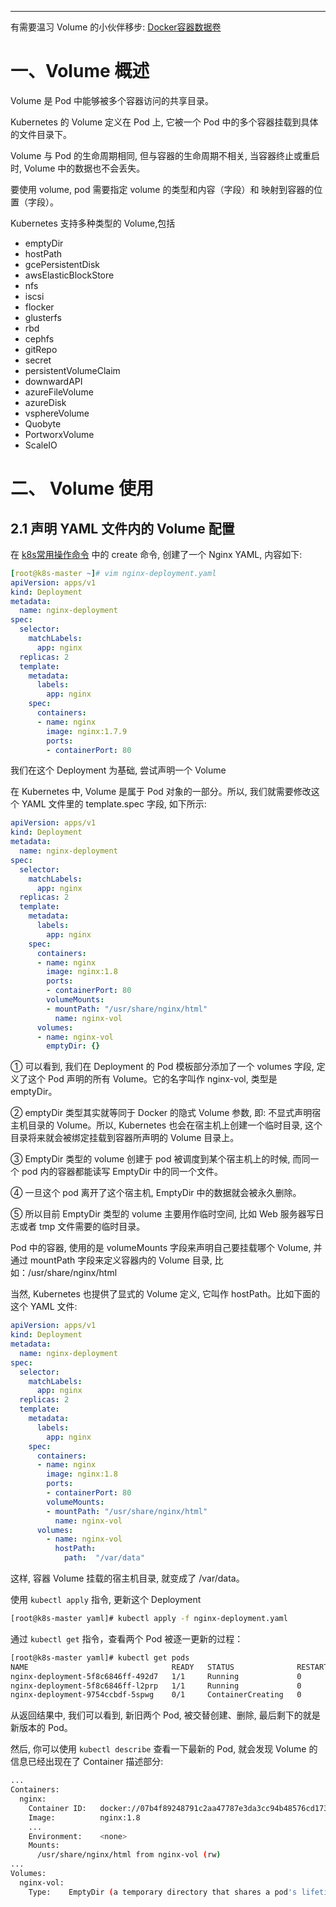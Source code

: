 



---
有需要温习 Volume 的小伙伴移步: [Docker容器数据卷](../docker/Docker容器数据卷.md)


# 一、Volume 概述
Volume 是 Pod 中能够被多个容器访问的共享目录。

Kubernetes 的 Volume 定义在 Pod 上, 它被一个 Pod 中的多个容器挂载到具体的文件目录下。

Volume 与 Pod 的生命周期相同, 但与容器的生命周期不相关, 当容器终止或重启时, Volume 中的数据也不会丢失。

要使用 volume, pod 需要指定 volume 的类型和内容（字段）和 映射到容器的位置（字段）。

Kubernetes 支持多种类型的 Volume,包括
 - emptyDir
 - hostPath
 - gcePersistentDisk
 - awsElasticBlockStore 
 - nfs
 - iscsi
 - flocker
 - glusterfs
 - rbd
 - cephfs
 - gitRepo
 - secret
 - persistentVolumeClaim
 - downwardAPI
 - azureFileVolume
 - azureDisk
 - vsphereVolume
 - Quobyte
 - PortworxVolume
 - ScaleIO
 
 
# 二、 Volume 使用
## 2.1 声明 YAML 文件内的 Volume 配置
在 [k8s常用操作命令](k8s常用操作命令.md) 中的 create 命令, 创建了一个 Nginx YAML, 内容如下:
```yaml
[root@k8s-master ~]# vim nginx-deployment.yaml
apiVersion: apps/v1
kind: Deployment
metadata:
  name: nginx-deployment
spec:
  selector:
    matchLabels:
      app: nginx
  replicas: 2
  template:
    metadata:
      labels:
        app: nginx
    spec:
      containers:
      - name: nginx
        image: nginx:1.7.9
        ports:
        - containerPort: 80
```

我们在这个 Deployment 为基础, 尝试声明一个 Volume

在 Kubernetes 中, Volume 是属于 Pod 对象的一部分。所以, 我们就需要修改这个 YAML 文件里的 template.spec 字段, 如下所示:
```yaml
apiVersion: apps/v1
kind: Deployment
metadata:
  name: nginx-deployment
spec:
  selector:
    matchLabels:
      app: nginx
  replicas: 2
  template:
    metadata:
      labels:
        app: nginx
    spec:
      containers:
      - name: nginx
        image: nginx:1.8
        ports:
        - containerPort: 80
        volumeMounts:
        - mountPath: "/usr/share/nginx/html"
          name: nginx-vol
      volumes:
      - name: nginx-vol
        emptyDir: {}
```

① 可以看到, 我们在 Deployment 的 Pod 模板部分添加了一个 volumes 字段, 定义了这个 Pod 声明的所有 Volume。它的名字叫作 nginx-vol, 类型是 emptyDir。

② emptyDir 类型其实就等同于 Docker 的隐式 Volume 参数, 即: 不显式声明宿主机目录的 Volume。所以, Kubernetes 也会在宿主机上创建一个临时目录, 这个目录将来就会被绑定挂载到容器所声明的 Volume 目录上。

③ EmptyDir 类型的 volume 创建于 pod 被调度到某个宿主机上的时候, 而同一个 pod 内的容器都能读写 EmptyDir 中的同一个文件。

④ 一旦这个 pod 离开了这个宿主机, EmptyDir 中的数据就会被永久删除。

⑤ 所以目前 EmptyDir 类型的 volume 主要用作临时空间, 比如 Web 服务器写日志或者 tmp 文件需要的临时目录。

Pod 中的容器, 使用的是 volumeMounts 字段来声明自己要挂载哪个 Volume, 并通过 mountPath 字段来定义容器内的 Volume 目录, 比如：/usr/share/nginx/html

当然, Kubernetes 也提供了显式的 Volume 定义, 它叫作 hostPath。比如下面的这个 YAML 文件:
```yaml
apiVersion: apps/v1
kind: Deployment
metadata:
  name: nginx-deployment
spec:
  selector:
    matchLabels:
      app: nginx
  replicas: 2
  template:
    metadata:
      labels:
        app: nginx
    spec:
      containers:
      - name: nginx
        image: nginx:1.8
        ports:
        - containerPort: 80
        volumeMounts:
        - mountPath: "/usr/share/nginx/html"
          name: nginx-vol
      volumes:
        - name: nginx-vol
          hostPath: 
            path:  "/var/data"
```
这样, 容器 Volume 挂载的宿主机目录, 就变成了 /var/data。

使用 `kubectl apply` 指令, 更新这个 Deployment
```bash
[root@k8s-master yaml]# kubectl apply -f nginx-deployment.yaml
```

通过 `kubectl get` 指令，查看两个 Pod 被逐一更新的过程：
```bash
[root@k8s-master yaml]# kubectl get pods
NAME                                READY   STATUS              RESTARTS   AGE
nginx-deployment-5f8c6846ff-492d7   1/1     Running             0          44m
nginx-deployment-5f8c6846ff-l2prp   1/1     Running             0          45m
nginx-deployment-9754ccbdf-5spwg    0/1     ContainerCreating   0          19s
```

从返回结果中, 我们可以看到, 新旧两个 Pod, 被交替创建、删除, 最后剩下的就是新版本的 Pod。

然后, 你可以使用 `kubectl describe` 查看一下最新的 Pod, 就会发现 Volume 的信息已经出现在了 Container 描述部分:
```bash
...
Containers:
  nginx:
    Container ID:   docker://07b4f89248791c2aa47787e3da3cc94b48576cd173018356a6ec8db2b6041343
    Image:          nginx:1.8
    ...
    Environment:    <none>
    Mounts:
      /usr/share/nginx/html from nginx-vol (rw)
...
Volumes:
  nginx-vol:
    Type:    EmptyDir (a temporary directory that shares a pod's lifetime)
```